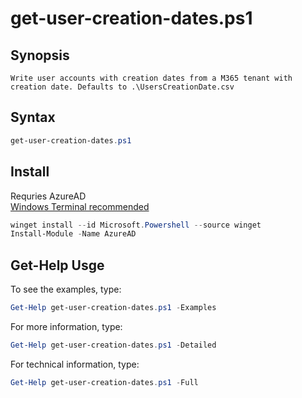 # get-user-creation-dates.ps1

## Synopsis
    Write user accounts with creation dates from a M365 tenant with creation date. Defaults to .\UsersCreationDate.csv


## Syntax

```powershell
get-user-creation-dates.ps1
```

## Install
Requries AzureAD  
[Windows Terminal recommended](https://apps.microsoft.com/detail/9n0dx20hk701?activetab=pivot%3Aoverviewtab&)

```powershell
winget install --id Microsoft.Powershell --source winget
Install-Module -Name AzureAD
```

## Get-Help Usge
To see the examples, type:  
```powershell
Get-Help get-user-creation-dates.ps1 -Examples
```
For more information, type:
```powershell
Get-Help get-user-creation-dates.ps1 -Detailed
```
For technical information, type:
```powershell
Get-Help get-user-creation-dates.ps1 -Full
```